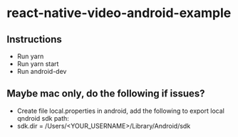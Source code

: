 # react-native-video-android-example

## Instructions
* Run yarn
* Run yarn start
* Run android-dev

## Maybe mac only, do the following if issues?
* Create file local.properties in android, add the following to export local qndroid sdk path:
* sdk.dir = /Users/<YOUR_USERNAME>/Library/Android/sdk
